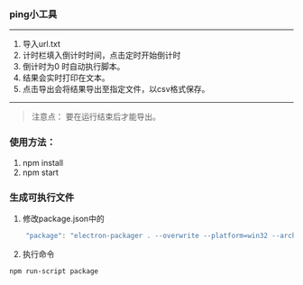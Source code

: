 ### ping小工具
---
1. 导入url.txt
2. 计时栏填入倒计时时间，点击定时开始倒计时
3. 倒计时为0 时自动执行脚本。
4. 结果会实时打印在文本。
5. 点击导出会将结果导出至指定文件，以csv格式保存。

---
> 注意点：
    要在运行结束后才能导出。

### 使用方法：
1. npm install
2. npm start

### 生成可执行文件
1. 修改package.json中的
```js
    "package": "electron-packager . --overwrite --platform=win32 --arch=ia32 --out=out --icon=./icon.ico"
```
2. 执行命令
```bash
npm run-script package
```
